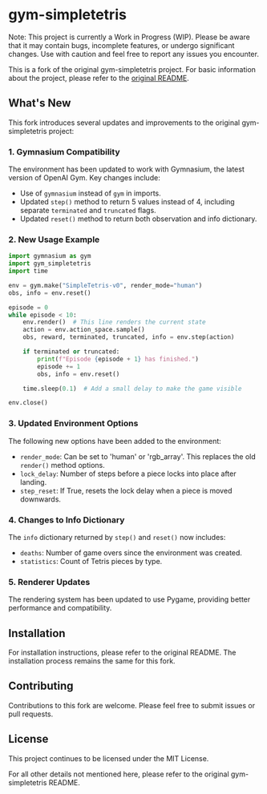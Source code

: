 # gym-simpletetris

Note: This project is currently a Work in Progress (WIP). Please be aware that it may contain bugs, incomplete features, or undergo significant changes. Use with caution and feel free to report any issues you encounter.

This is a fork of the original gym-simpletetris project. For basic information about the project, please refer to the [original README](https://github.com/tristanrussell/gym-simpletetris).

## What's New

This fork introduces several updates and improvements to the original gym-simpletetris project:

### 1. Gymnasium Compatibility

The environment has been updated to work with Gymnasium, the latest version of OpenAI Gym. Key changes include:

- Use of `gymnasium` instead of `gym` in imports.
- Updated `step()` method to return 5 values instead of 4, including separate `terminated` and `truncated` flags.
- Updated `reset()` method to return both observation and info dictionary.

### 2. New Usage Example

```python
import gymnasium as gym
import gym_simpletetris
import time

env = gym.make("SimpleTetris-v0", render_mode="human")
obs, info = env.reset()

episode = 0
while episode < 10:
    env.render()  # This line renders the current state
    action = env.action_space.sample()
    obs, reward, terminated, truncated, info = env.step(action)

    if terminated or truncated:
        print(f"Episode {episode + 1} has finished.")
        episode += 1
        obs, info = env.reset()

    time.sleep(0.1)  # Add a small delay to make the game visible

env.close()
```

### 3. Updated Environment Options

The following new options have been added to the environment:

- `render_mode`: Can be set to 'human' or 'rgb_array'. This replaces the old `render()` method options.
- `lock_delay`: Number of steps before a piece locks into place after landing.
- `step_reset`: If True, resets the lock delay when a piece is moved downwards.

### 4. Changes to Info Dictionary

The `info` dictionary returned by `step()` and `reset()` now includes:

- `deaths`: Number of game overs since the environment was created.
- `statistics`: Count of Tetris pieces by type.

### 5. Renderer Updates

The rendering system has been updated to use Pygame, providing better performance and compatibility.

## Installation

For installation instructions, please refer to the original README. The installation process remains the same for this fork.

## Contributing

Contributions to this fork are welcome. Please feel free to submit issues or pull requests.

## License

This project continues to be licensed under the MIT License.

For all other details not mentioned here, please refer to the original gym-simpletetris README.
